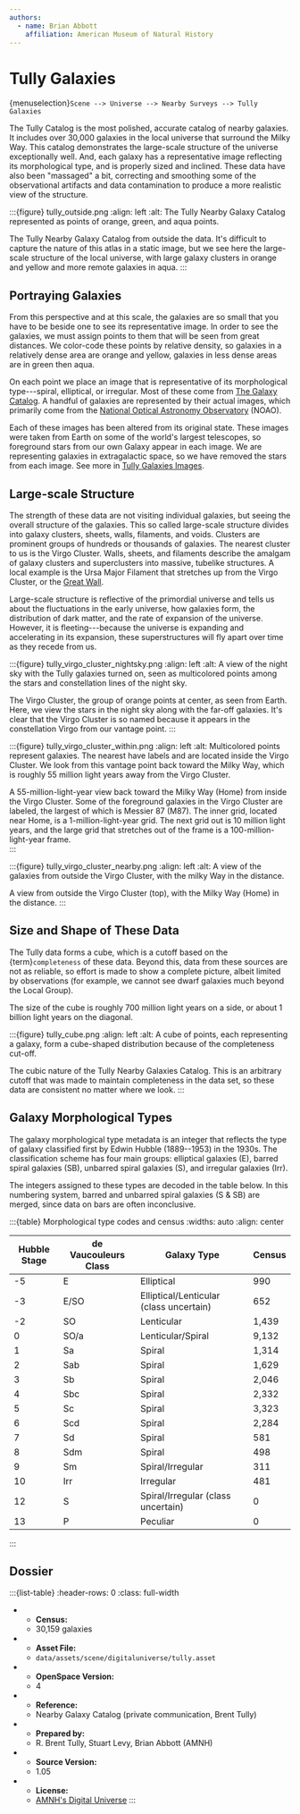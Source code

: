 ```yaml
---
authors:
  - name: Brian Abbott
    affiliation: American Museum of Natural History
---
```



# Tully Galaxies

{menuselection}`Scene --> Universe --> Nearby Surveys --> Tully Galaxies`



The Tully Catalog is the most polished, accurate catalog of nearby galaxies. It includes over 30,000 galaxies in the local universe that surround the Milky Way. This catalog demonstrates the large-scale structure of the universe exceptionally well. And, each galaxy has a representative image reflecting its morphological type, and is properly sized and inclined. These data have also been "massaged" a bit, correcting and smoothing some of the observational artifacts and data contamination to produce a more realistic view of the structure.


:::{figure} tully_outside.png
:align: left
:alt: The Tully Nearby Galaxy Catalog represented as points of orange, green, and aqua points. 

The Tully Nearby Galaxy Catalog from outside the data. It's difficult to capture the nature of this atlas in a static image, but we see here the large-scale structure of the local universe, with large galaxy clusters in orange and yellow and more remote galaxies in aqua.
:::



## Portraying Galaxies 

From this perspective and at this scale, the galaxies are so small that you have to be beside one to see its representative image. In order to see the galaxies, we must assign points to them that will be seen from great distances. We color-code these points by relative density, so galaxies in a relatively dense area are orange and yellow, galaxies in less dense areas are in green then aqua.

On each point we place an image that is representative of its morphological type---spiral, elliptical, or irregular. Most of these come from [The Galaxy Catalog](http://zsolt-frei.net/catalog.htm). A handful of galaxies are represented by their actual images, which primarily come from the [National Optical Astronomy Observatory](https://en.wikipedia.org/wiki/National_Optical_Astronomy_Observatory) (NOAO).

Each of these images has been altered from its original state. These images were taken from Earth on some of the world's largest telescopes, so foreground stars from our own Galaxy appear in each image. We are representing galaxies in extragalactic space, so we have removed the stars from each image. See more in [Tully Galaxies Images](../tully-galaxies-images/index).


## Large-scale Structure

The strength of these data are not visiting individual galaxies, but seeing the overall structure of the galaxies. This so called large-scale structure divides into galaxy clusters, sheets, walls, filaments, and voids. Clusters are prominent groups of hundreds or thousands of galaxies. The nearest cluster to us is the Virgo Cluster. Walls, sheets, and filaments describe the amalgam of galaxy clusters and superclusters into massive, tubelike structures. A local example is the Ursa Major Filament that stretches up from the Virgo Cluster, or the [Great Wall](https://en.wikipedia.org/wiki/CfA2_Great_Wall). 

Large-scale structure is reflective of the primordial universe and tells us about the fluctuations in the early universe, how galaxies form, the distribution of dark matter, and the rate of expansion of the universe. However, it is fleeting---because the universe is expanding and accelerating in its expansion, these superstructures will fly apart over time as they recede from us.


:::{figure} tully_virgo_cluster_nightsky.png
:align: left
:alt: A view of the night sky with the Tully galaxies turned on, seen as multicolored points among the stars and constellation lines of the night sky.

The Virgo Cluster, the group of orange points at center, as seen from Earth. Here, we view the stars in the night sky along with the far-off galaxies. It's clear that the Virgo Cluster is so named because it appears in the constellation Virgo from our vantage point.
:::


:::{figure} tully_virgo_cluster_within.png
:align: left
:alt: Multicolored points represent galaxies. The nearest have labels and are located inside the Virgo Cluster. We look from this vantage point back toward the Milky Way, which is roughly 55 million light years away from the Virgo Cluster.

A 55-million-light-year view back toward the Milky Way (Home) from inside the Virgo Cluster. Some of the foreground galaxies in the Virgo Cluster are labeled, the largest of which is Messier 87 (M87). The inner grid, located near Home, is a 1-million-light-year grid. The next grid out is 10 million light years, and the large grid that stretches out of the frame is a 100-million-light-year frame.   
:::



:::{figure} tully_virgo_cluster_nearby.png
:align: left
:alt: A view of the galaxies from outside the Virgo Cluster, with the milky Way in the distance.

A view from outside the Virgo Cluster (top), with the Milky Way (Home) in the distance.
:::



## Size and Shape of These Data

The Tully data forms a cube, which is a cutoff based on the {term}`completeness` of these data. Beyond this, data from these sources are not as reliable, so effort is made to show a complete picture, albeit limited by observations (for example, we cannot see dwarf galaxies much beyond the Local Group).

The size of the cube is roughly 700 million light years on a side, or about 1 billion light years on the diagonal.


:::{figure} tully_cube.png
:align: left
:alt: A cube of points, each representing a galaxy, form a cube-shaped distribution because of the completeness cut-off.

The cubic nature of the Tully Nearby Galaxies Catalog. This is an arbitrary cutoff that was made to maintain completeness in the data set, so these data are consistent no matter where we look.
:::




## Galaxy Morphological Types

The galaxy morphological type metadata is an integer that reflects the type of galaxy classified first by Edwin Hubble (1889--1953) in the 1930s. The classification scheme has four main groups: elliptical galaxies (E), barred spiral galaxies (SB), unbarred spiral galaxies (S), and irregular galaxies (Irr). 

The integers assigned to these types are decoded in the table below. In this numbering system, barred and unbarred spiral galaxies (S & SB) are merged, since data on bars are often inconclusive.


:::{table} Morphological type codes and census
:widths: auto
:align: center

| Hubble Stage | de Vaucouleurs Class | Galaxy Type | Census |
| ------------ | -------------------- | ----------- | ------ |
| -5 | E | Elliptical | 990 |
| -3 | E/SO | Elliptical/Lenticular (class uncertain) | 652 |
| -2 | SO | Lenticular | 1,439 |
| 0 | SO/a | Lenticular/Spiral | 9,132 |
| 1 | Sa | Spiral | 1,314 |
| 2 | Sab | Spiral | 1,629 |
| 3 | Sb | Spiral | 2,046 |
| 4 | Sbc | Spiral | 2,332 |
| 5 | Sc | Spiral | 3,323 |
| 6 | Scd | Spiral | 2,284 |
| 7 | Sd | Spiral | 581 |
| 8 | Sdm |Spiral  | 498 |
| 9 | Sm | Spiral/Irregular | 311 |
| 10 | Irr | Irregular | 481 |
| 12 | S | Spiral/Irregular (class uncertain) | 0 |
| 13 | P | Peculiar | 0 |
:::


## Dossier
:::{list-table}
:header-rows: 0
:class: full-width

* - **Census:**
  - 30,159 galaxies
* - **Asset File:**
  - `data/assets/scene/digitaluniverse/tully.asset`
* - **OpenSpace Version:**
  - 4
* - **Reference:**
  - Nearby Galaxy Catalog (private communication, Brent Tully)
* - **Prepared by:**
  - R. Brent Tully, Stuart Levy, Brian Abbott (AMNH)
* - **Source Version:**
  - 1.05
* - **License:**
  - [AMNH's Digital Universe](https://www.amnh.org/research/hayden-planetarium/digital-universe/download/digital-universe-license)
:::